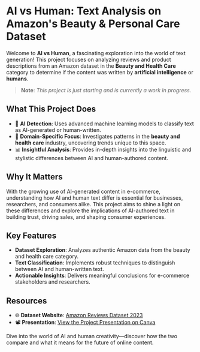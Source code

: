 # **AI vs Human: Text Analysis on Amazon's Beauty & Personal Care Dataset**  

Welcome to **AI vs Human**, a fascinating exploration into the world of text generation! This project focuses on analyzing reviews and product descriptions from an Amazon dataset in the **Beauty and Health Care** category to determine if the content was written by **artificial intelligence** or **humans**.  

> **Note**: *This project is just starting and is currently a work in progress.*  

## **What This Project Does**  
- 🧠 **AI Detection**: Uses advanced machine learning models to classify text as AI-generated or human-written.  
- 🛒 **Domain-Specific Focus**: Investigates patterns in the **beauty and health care** industry, uncovering trends unique to this space.  
- 📊 **Insightful Analysis**: Provides in-depth insights into the linguistic and stylistic differences between AI and human-authored content.  

## **Why It Matters**  
With the growing use of AI-generated content in e-commerce, understanding how AI and human text differ is essential for businesses, researchers, and consumers alike. This project aims to shine a light on these differences and explore the implications of AI-authored text in building trust, driving sales, and shaping consumer experiences.  

## **Key Features**  
- **Dataset Exploration**: Analyzes authentic Amazon data from the beauty and health care category.  
- **Text Classification**: Implements robust techniques to distinguish between AI and human-written text.  
- **Actionable Insights**: Delivers meaningful conclusions for e-commerce stakeholders and researchers.  

## **Resources**  
- 🌐 **Dataset Website**: [Amazon Reviews Dataset 2023](https://amazon-reviews-2023.github.io/)  
- 📽️ **Presentation**: [View the Project Presentation on Canva](https://www.canva.com/design/DAGXfcp49OQ/deH5BOlaggPdiUs1m-JHDg/edit?utm_content=DAGXfcp49OQ&utm_campaign=designshare&utm_medium=link2&utm_source=sharebutton)  

Dive into the world of AI and human creativity—discover how the two compare and what it means for the future of online content.  
